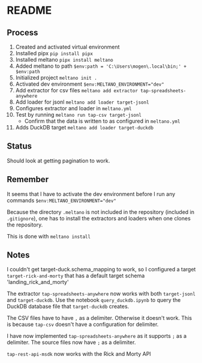 # README

## Process

1. Created and activated virtual environment
2. Installed pipx `pip install pipx`
3. Installed meltano `pipx install meltano`
4. Added meltano to path `$env:path = 'C:\Users\mogen\.local\bin;' + $env:path`
5. Initialized project `meltano init .`
6. Activated dev environment `$env:MELTANO_ENVIRONMENT="dev"`
7. Add extractor for csv files `meltano add extractor tap-spreadsheets-anywhere`
8. Add loader for jsonl `meltano add loader target-jsonl`
9. Configures extractor and loader in `meltano.yml`
10. Test by running `meltano run tap-csv target-jsonl`
    - Confirm that the data is written to as configured in `meltano.yml`
11. Adds DuckDB target `meltano add loader target-duckdb`

## Status

Should look at getting pagination to work.

## Remember

It seems that I have to activate the dev environment before I run any commands `$env:MELTANO_ENVIRONMENT="dev"`

Because the directory `.meltano` is not included in the repository (included in `.gitignore`), one has to install the extractors and loaders when one clones the repository.

This is done with `meltano install`

## Notes

I couldn't get target-duck.schema_mapping to work, so I configured a target `target-rick-and-morty` that has a default target schema 'landing_rick_and_morty'

The extractor `tap-spreadsheets-anywhere` now works with both `target-jsonl` and `target-duckdb`. Use the notebook `query_duckdb.ipynb` to query the DuckDB database file that `target-duckdb` creates.

The CSV files have to have `,` as a delimiter. Otherwise it doesn't work. This is because `tap-csv` doesn't have a configuration for delimiter.

I have now implemented `tap-spreadsheets-anywhere` as it supports `;` as a delimiter. The source files now have `;` as a delimiter.

`tap-rest-api-msdk` now works with the Rick and Morty API
